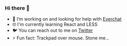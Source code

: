 ### Hi there 👋

- 🚀 I’m working on and looking for help with [Everchat](https://github.com/everchathq)
- 🤓 I'm currently learning React and LESS
- 🐦 You can reach out to me on [Twitter](https://twitter.com/fialaerik)
- ⚡️ Fun fact: Trackpad over mouse. Stone me...
